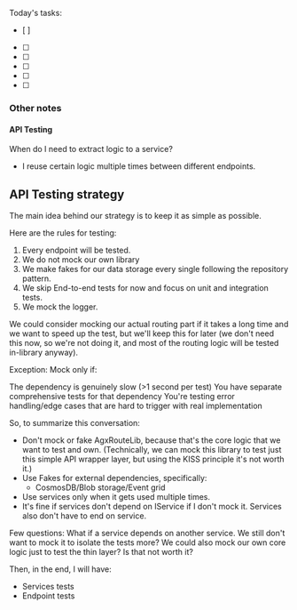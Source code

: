 Today's tasks:
- [ ] 
- [ ] 
- [ ] 
- [ ] 
- [ ] 
- [ ]  

### Other notes

#### API Testing
When do I need to extract logic to a service?
- I reuse certain logic multiple times between different endpoints.





## API Testing strategy
The main idea behind our strategy is to keep it as simple as possible.

Here are the rules for testing:
1. Every endpoint will be tested.
2. We do not mock our own library
3. We make fakes for our data storage every single following the repository pattern.
4. We skip End-to-end tests for now and focus on unit and integration tests.
5. We mock the logger.

We could consider mocking our actual routing part if it takes a long time and we want to speed up the test, but we'll keep this for later (we don't need this now, so we're not doing it, and most of the routing logic will be tested in-library anyway).












Exception: Mock only if:

The dependency is genuinely slow (>1 second per test)
You have separate comprehensive tests for that dependency
You're testing error handling/edge cases that are hard to trigger with real implementation




So, to summarize this conversation:
- Don't mock or fake AgxRouteLib, because that's the core logic that we want to test and own. (Technically, we can mock this library to test just this simple API wrapper layer, but using the KISS principle it's not worth it.)
- Use Fakes for external dependencies, specifically:
  - CosmosDB/Blob storage/Event grid
- Use services only when it gets used multiple times.
- It's fine if services don't depend on IService if I don't mock it. Services also don't have to end on service.


Few questions:
What if a service depends on another service. We still don't want to mock it to isolate the tests more? We could also mock our own core logic just to test the thin layer? Is that not worth it?


Then, in the end, I will have:
- Services tests
- Endpoint tests